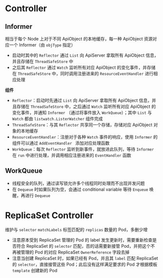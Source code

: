 # Controller

## Informer

相当于每个 Node 上对于不同 ApiObject 的本地缓存，每一种 ApiObject 资源对应一个 Informer（由 `objType` 指定）

- 启动时其中的 `Reflector` 通过 `List` 向 ApiServer 拿取所有 ApiObject 信息，并且存储在 `ThreadSafeStore` 中
- 之后其 `Reflector` 通过 `Watch` 监听所有对应 ApiObject 的变化事件，并存储在 `ThreadSafeStore` 中，同时调用注册进来的 `ResourceEventHandler` 进行相应处理

**组件**

- `Reflector`：启动时先通过 `List` 向 ApiServer 拿取所有 ApiObject 信息，并且存储在 `ThreadSafeStore` 中，之后通过 `Watch` 监听所有对应 ApiObject 的变化事件，并通知  `Informer` （通过将事件放入 `WorkQueue`）；其中 `List` 与 `Watch` 都由 `listwatch.ListerWatcher` 组件完成
- `ThreadSafeStore`：与其 `Reflector` 共享同一个存储，存储对应 ApiObject 对象的本地缓存
- `ResourceEventHandler`：注册对于各种 `Watch` 事件的响应，使用 `Informer` 的组件可以通过 `AddEventHandler ` 添加对应处理函数
- `WorkQueue`：每次 `Reflector` 监听到新事件，就放进此队列，等待 `Informer` 在 `run` 中进行处理，并调用相应注册进来的 `EventHandler` 函数

## WorkQueue

- 线程安全的队列，通过读写锁允许多个线程同时处理而不出现并发问题
- 在 `Dequeue` 时如果队列为空，会通过 conditional variable 等待 `Enqueue` 唤醒，再进行 `Dequeue`

# ReplicaSet Controller

维护与 `selector` `matchLabels` 标签匹配的 `replicas` 数量的 Pod，多删少增

- 注意原本受到 ReplicaSet 管理的 Pod 的 label 发生更新时，需要重新检查是否符合 ReplicaSet 的 `selector` 匹配，否的话需要新接管 Pod，并把这个不再被管理的 Pod 的对应 ReplicaSet `OwnerReference` 字段去掉
- 注意当创建 ReplicaSet 时，如果已经有 Pod，并且其 `label` 匹配 ReplicaSet 的 `selector`，直接接管这些 Pod；此后没有这样满足要求的 Pod 才根据模板 `template` 创建新的 Pod

